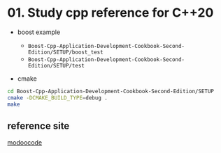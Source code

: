 # 01. Study cpp reference for C++20

- boost example 
  - `Boost-Cpp-Application-Development-Cookbook-Second-Edition/SETUP/boost_test`
  - `Boost-Cpp-Application-Development-Cookbook-Second-Edition/SETUP/test`

- cmake 
  
```sh
cd Boost-Cpp-Application-Development-Cookbook-Second-Edition/SETUP
cmake -DCMAKE_BUILD_TYPE=debug .
make 
```

## reference site 

[modoocode](https://modoocode.com/254)  


